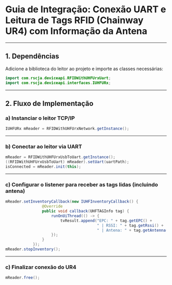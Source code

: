 # Guia de Integração: Conexão UART e Leitura de Tags RFID (Chainway UR4) com Informação da Antena

---

## 1. Dependências

Adicione a biblioteca do leitor ao projeto e importe as classes necessárias:

```java
import com.rscja.deviceapi.RFIDWithUHFUrxUart;
import com.rscja.deviceapi.interfaces.IUHFURx;
```

---

## 2. Fluxo de Implementação

### a) Instanciar o leitor TCP/IP

```java
IUHFURx mReader = RFIDWithUHFUrxNetwork.getInstance();
```

---

### b) Conectar ao leitor via UART

```java
mReader = RFIDWithUHFUrxUsbToUart.getInstance();
((RFIDWithUHFUrxUsbToUart) mReader).setUart(uartPath);
isConnected = mReader.init(this);
```

---

### c) Configurar o listener para receber as tags lidas (incluindo antena)

```java
mReader.setInventoryCallback(new IUHFInventoryCallback() {
                @Override
                public void callback(UHFTAGInfo tag) {
                    runOnUiThread(() -> {
                        tvResult.append("EPC: " + tag.getEPC() +
                                        " | RSSI: " + tag.getRssi() +
                                        " | Antena: " + tag.getAntenna() + "\n");
                    });
                }
            });
mReader.stopInventory();
```
---

### c) Finalizar conexão do UR4

```java
mReader.free();
```
